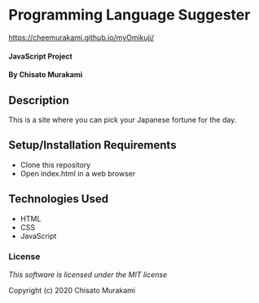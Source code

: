# Programming Language Suggester

https://cheemurakami.github.io/myOmikuji/

#### JavaScript Project

#### By **Chisato Murakami**

## Description
This is a site where you can pick your Japanese fortune for the day.

## Setup/Installation Requirements

* Clone this repository
* Open index.html in a web browser

## Technologies Used

* HTML
* CSS
* JavaScript


### License

*This software is licensed under the MIT license*

Copyright (c) 2020 Chisato Murakami
